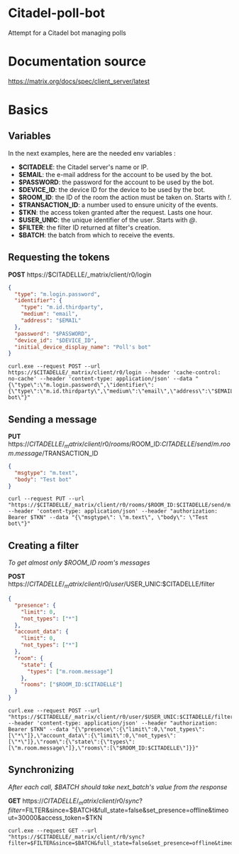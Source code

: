 # Citadel-poll-bot
Attempt for a Citadel bot managing polls

# Documentation source
https://matrix.org/docs/spec/client_server/latest

# Basics
## Variables
In the next examples, here are the needed env variables :
- **$CITADELE**: the Citadel server's name or IP.
- **$EMAIL**: the e-mail address for the account to be used by the bot.
- **$PASSWORD**: the password for the account to be used by the bot.
- **$DEVICE_ID**: the device ID for the device to be used by the bot.
- **$ROOM_ID**: the ID of the room the action must be taken on. Starts with *!*.
- **$TRANSACTION_ID**: a number used to ensure unicity of the events.
- **$TKN**: the access token granted after the request. Lasts one hour.
- **$USER_UNIC**: the unique identifier of the user. Starts with *@*.
- **$FILTER**: the filter ID returned at filter's creation.
- **$BATCH**: the batch from which to receive the events.

## Requesting the tokens
**POST** https://$CITADELLE/_matrix/client/r0/login
```JSON
{
  "type": "m.login.password",
  "identifier": {
    "type": "m.id.thirdparty",
    "medium": "email",
    "address": "$EMAIL"
  },
  "password": "$PASSWORD",
  "device_id": "$DEVICE_ID",
  "initial_device_display_name": "Poll's bot"
}
```
```SHELL
curl.exe --request POST --url https://$CITADELLE/_matrix/client/r0/login --header 'cache-control: no-cache' --header 'content-type: application/json' --data "{\"type\":\"m.login.password\",\"identifier\":{\"type\":\"m.id.thirdparty\",\"medium\":\"email\",\"address\":\"$EMAIL\"},\"password\":\"$PASSWORD\",\"device_id\":\"$DEVICE_ID\",\"initial_device_display_name\":\"Poll's bot\"}"
```

## Sending a message
**PUT** https://$CITADELLE/_matrix/client/r0/rooms/$ROOM_ID:$CITADELLE/send/m.room.message/$TRANSACTION_ID
```JSON
{
  "msgtype": "m.text",
  "body": "Test bot"
}
```
```SHELL
curl --request PUT --url "https://$CITADELLE/_matrix/client/r0/rooms/$ROOM_ID:$CITADELLE/send/m.room.message/$TRANSACTION_ID" --header 'content-type: application/json' --header "authorization: Bearer $TKN" --data "{\"msgtype\": \"m.text\", \"body\": \"Test bot\"}"
```

## Creating a filter
*To get almost only $ROOM_ID room's messages*

**POST** https://$CITADELLE/_matrix/client/r0/user/$USER_UNIC:$CITADELLE/filter
```JSON
{
  "presence": {
    "limit": 0,
    "not_types": ["*"]
  },
  "account_data": {
    "limit": 0,
    "not_types": ["*"]
  },
  "room": {
    "state": {
      "types": ["m.room.message"]
    },
    "rooms": ["$ROOM_ID:$CITADELLE"]
  }
}
```
```SHELL
curl.exe --request POST --url "https://$CITADELLE/_matrix/client/r0/user/$USER_UNIC:$CITADELLE/filter" --header 'content-type: application/json' --header "authorization: Bearer $TKN" --data "{\"presence\":{\"limit\":0,\"not_types\":[\"*\"]},\"account_data\":{\"limit\":0,\"not_types\":[\"*\"]},\"room\":{\"state\":{\"types\":[\"m.room.message\"]},\"rooms\":[\"$ROOM_ID:$CITADELLE\"]}}"
```

## Synchronizing
*After each call, $BATCH should take next_batch's value from the response*

**GET** https://$CITADELLE/_matrix/client/r0/sync?filter=$FILTER&since=$BATCH&full_state=false&set_presence=offline&timeout=30000&access_token=$TKN
```SHELL
curl.exe --request GET --url "https://$CITADELLE/_matrix/client/r0/sync?filter=$FILTER&since=$BATCH&full_state=false&set_presence=offline&timeout=30000&access_token=$TKN"
```
